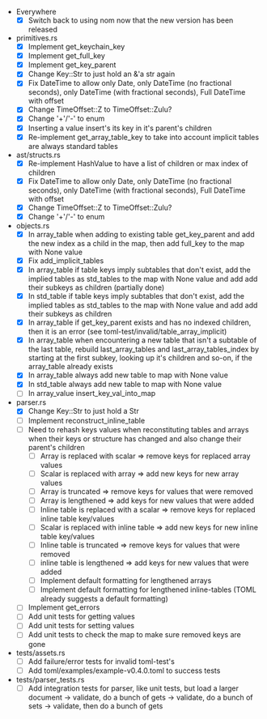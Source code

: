 * Everywhere
	- [x] Switch back to using nom now that the new version has been released

* primitives.rs
	- [x] Implement get_keychain_key
	- [x] Implement get_full_key
	- [x] Implement get_key_parent
	- [x] Change Key::Str to just hold an &'a str again
	- [x] Fix DateTime to allow only Date, only DateTime (no fractional seconds), only DateTime (with fractional seconds), Full DateTime with offset
	- [x] Change TimeOffset::Z to TimeOffset::Zulu?
	- [x] Change '+'/'-' to enum
	- [x] Inserting a value insert's its key in it's parent's children 
	- [x] Re-implement get_array_table_key to take into account implicit tables are always standard tables

* ast/structs.rs
	- [x] Re-implement HashValue to have a list of children or max index of children
	- [x] Fix DateTime to allow only Date, only DateTime (no fractional seconds), only DateTime (with fractional seconds), Full DateTime with offset
	- [x] Change TimeOffset::Z to TimeOffset::Zulu?
	- [x] Change '+'/'-' to enum

* objects.rs
	- [x] In array_table when adding to existing table get_key_parent and add the new index as a child in the map, then add full_key to the map with None value
	- [x] Fix add_implicit_tables
	- [x] In array_table if table keys imply subtables that don't exist, add the implied tables as std_tables to the map with None value and add add their subkeys as children (partially done)
	- [x] In std_table if table keys imply subtables that don't exist, add the implied tables as std_tables to the map with None value and add add their subkeys as children
	- [x] In array_table if get_key_parent exists and has no indexed children, then it is an error (see toml-test/invalid/table_array_implicit)
	- [x] In array_table when encountering a new table that isn't a subtable of the last table, rebuild last_array_tables and last_array_tables_index by starting at the first subkey, looking up it's children and so-on, if the array_table already exists
	- [x] In array_table always add new table to map with None value
	- [x] In std_table always add new table to map with None value
	- [ ] In array_value insert_key_val_into_map

* parser.rs
	- [x] Change Key::Str to just hold a Str
	- [ ] Implement reconstruct_inline_table
	- [ ] Need to rehash keys values when reconstituting tables and arrays when their keys or structure has changed and also change their parent's children
		- [ ] Array is replaced with scalar => remove keys for replaced array values
		- [ ] Scalar is replaced with array => add new keys for new array values
		- [ ] Array is truncated => remove keys for values that were removed
		- [ ] Array is lengthened => add keys for new values that were added
		- [ ] Inline table is replaced with a scalar => remove keys for replaced inline table key/values
		- [ ] Scalar is replaced with inline table => add new keys for new inline table key/values
		- [ ] Inline table is truncated => remove keys for values that were removed
		- [ ] inline table is lengthened => add keys for new values that were added
		- [ ] Implement default formatting for lengthened arrays
		- [ ] Implement default formatting for lengthened inline-tables (TOML already suggests a default formatting)
	- [ ] Implement get_errors
	- [ ] Add unit tests for getting values
	- [ ] Add unit tests for setting values
	- [ ] Add unit tests to check the map to make sure removed keys are gone

* tests/assets.rs
	- [ ] Add failure/error tests for invalid toml-test's
	- [ ] Add toml/examples/example-v0.4.0.toml to success tests

* tests/parser_tests.rs
	- [ ] Add integration tests for parser, like unit tests, but load a larger document -> validate, do a bunch of gets -> validate, do a bunch of sets -> validate, then do a bunch of gets
